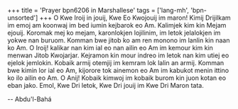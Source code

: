 +++
title = 'Prayer bpn6206 in Marshallese'
tags = ['lang-mh', 'bpn-unsorted']
+++
O Kwe Iroij in jouij, Kwe Eo Kwojouij im maron! Kimij Drijilkam im emoj am koonwaj im bed iumin kejbarok eo Am. Kalimjek kim kin Mejam ejouij. Koromak mej ko mejam, karonlokjen lojilinim, im letok jelalokjen im yokwe nan buruom. Komman bwe jitob ko am ren monono im lanlin kin naan ko Am. O Iroij! kalikar nan kim ial eo nan ailin eo Am im kemour kim kin menwan Jitob Kwojarjar. Kejramon kin mour indreo im letok nan kim utiej eo ejelok jemlokin. Kobaik armij otemjij im kemram lok lalin an armij. Komman bwe kimin lor ial eo Am, kijorore tok ainemon eo Am im kabukot menin ittino ko ilo ailin eo Am. O Anij! Kobaik kimwoj im kobaik burom kin juon kotan eo eban jako. Emol, Kwe Dri letok, Kwe Dri jouij im Kwe Dri Maron tata.

-- Abdu'l-Bahá
